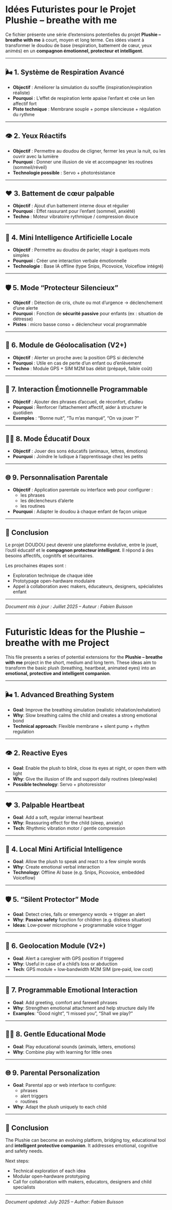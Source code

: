 # Idées Futuristes pour le Projet Plushie – breathe with me

Ce fichier présente une série d’extensions potentielles du projet **Plushie – breathe with me** à court, moyen et long terme. Ces idées visent à transformer le doudou de base (respiration, battement de cœur, yeux animés) en un **compagnon émotionnel, protecteur et intelligent**.

---

## 🌬️ 1. Système de Respiration Avancé
- **Objectif** : Améliorer la simulation du souffle (inspiration/expiration réaliste)
- **Pourquoi** : L’effet de respiration lente apaise l’enfant et crée un lien affectif fort
- **Piste technique** : Membrane souple + pompe silencieuse + régulation du rythme

---

## 👁️ 2. Yeux Réactifs
- **Objectif** : Permettre au doudou de cligner, fermer les yeux la nuit, ou les ouvrir avec la lumière
- **Pourquoi** : Donner une illusion de vie et accompagner les routines (sommeil/réveil)
- **Technologie possible** : Servo + photorésistance

---

## ❤️ 3. Battement de cœur palpable
- **Objectif** : Ajout d’un battement interne doux et régulier
- **Pourquoi** : Effet rassurant pour l’enfant (sommeil, anxiété)
- **Techno** : Moteur vibratoire rythmique / compression douce

---

## 🧠 4. Mini Intelligence Artificielle Locale
- **Objectif** : Permettre au doudou de parler, réagir à quelques mots simples
- **Pourquoi** : Créer une interaction verbale émotionnelle
- **Technologie** : Base IA offline (type Snips, Picovoice, Voiceflow intégré)

---

## 🛡️ 5. Mode “Protecteur Silencieux”
- **Objectif** : Détection de cris, chute ou mot d’urgence → déclenchement d’une alerte
- **Pourquoi** : Fonction de **sécurité passive** pour enfants (ex : situation de détresse)
- **Pistes** : micro basse conso + déclencheur vocal programmable

---

## 📍 6. Module de Géolocalisation (V2+)
- **Objectif** : Alerter un proche avec la position GPS si déclenché
- **Pourquoi** : Utile en cas de perte d’un enfant ou d’enlèvement
- **Techno** : Module GPS + SIM M2M bas débit (prépayé, faible coût)

---

## 💬 7. Interaction Émotionnelle Programmable
- **Objectif** : Ajouter des phrases d’accueil, de réconfort, d’adieu
- **Pourquoi** : Renforcer l’attachement affectif, aider à structurer le quotidien
- **Exemples** : “Bonne nuit”, “Tu m’as manqué”, “On va jouer ?”

---

## 🧑‍🏫 8. Mode Éducatif Doux
- **Objectif** : Jouer des sons éducatifs (animaux, lettres, émotions)
- **Pourquoi** : Joindre le ludique à l’apprentissage chez les petits

---

## 🌐 9. Personnalisation Parentale
- **Objectif** : Application parentale ou interface web pour configurer :
  - les phrases
  - les déclencheurs d’alerte
  - les routines
- **Pourquoi** : Adapter le doudou à chaque enfant de façon unique

---

## 🚀 Conclusion

Le projet DOUDOU peut devenir une plateforme évolutive, entre le jouet, l’outil éducatif et le **compagnon protecteur intelligent**. Il répond à des besoins affectifs, cognitifs et sécuritaires.

Les prochaines étapes sont :
- Exploration technique de chaque idée
- Prototypage open-hardware modulaire
- Appel à collaboration avec makers, éducateurs, designers, spécialistes enfant

---

*Document mis à jour : Juillet 2025 – Auteur : Fabien Buisson*

---

# Futuristic Ideas for the Plushie – breathe with me Project

This file presents a series of potential extensions for the **Plushie – breathe with me** project in the short, medium and long term. These ideas aim to transform the basic plush (breathing, heartbeat, animated eyes) into an **emotional, protective and intelligent companion**.

---

## 🌬️ 1. Advanced Breathing System
- **Goal**: Improve the breathing simulation (realistic inhalation/exhalation)
- **Why**: Slow breathing calms the child and creates a strong emotional bond
- **Technical approach**: Flexible membrane + silent pump + rhythm regulation

---

## 👁️ 2. Reactive Eyes
- **Goal**: Enable the plush to blink, close its eyes at night, or open them with light
- **Why**: Give the illusion of life and support daily routines (sleep/wake)
- **Possible technology**: Servo + photoresistor

---

## ❤️ 3. Palpable Heartbeat
- **Goal**: Add a soft, regular internal heartbeat
- **Why**: Reassuring effect for the child (sleep, anxiety)
- **Tech**: Rhythmic vibration motor / gentle compression

---

## 🧠 4. Local Mini Artificial Intelligence
- **Goal**: Allow the plush to speak and react to a few simple words
- **Why**: Create emotional verbal interaction
- **Technology**: Offline AI base (e.g. Snips, Picovoice, embedded Voiceflow)

---

## 🛡️ 5. “Silent Protector” Mode
- **Goal**: Detect cries, falls or emergency words → trigger an alert
- **Why**: **Passive safety** function for children (e.g. distress situation)
- **Ideas**: Low‑power microphone + programmable voice trigger

---

## 📍 6. Geolocation Module (V2+)
- **Goal**: Alert a caregiver with GPS position if triggered
- **Why**: Useful in case of a child’s loss or abduction
- **Tech**: GPS module + low‑bandwidth M2M SIM (pre‑paid, low cost)

---

## 💬 7. Programmable Emotional Interaction
- **Goal**: Add greeting, comfort and farewell phrases
- **Why**: Strengthen emotional attachment and help structure daily life
- **Examples**: “Good night”, “I missed you”, “Shall we play?”

---

## 🧑‍🏫 8. Gentle Educational Mode
- **Goal**: Play educational sounds (animals, letters, emotions)
- **Why**: Combine play with learning for little ones

---

## 🌐 9. Parental Personalization
- **Goal**: Parental app or web interface to configure:
  - phrases
  - alert triggers
  - routines
- **Why**: Adapt the plush uniquely to each child

---

## 🚀 Conclusion

The Plushie can become an evolving platform, bridging toy, educational tool and **intelligent protective companion**. It addresses emotional, cognitive and safety needs.

Next steps:
- Technical exploration of each idea
- Modular open‑hardware prototyping
- Call for collaboration with makers, educators, designers and child specialists

---

*Document updated: July 2025 – Author: Fabien Buisson*
